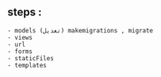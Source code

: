 ## steps : 
    - models (تعديل) makemigrations , migrate
    - views
    - url
    - forms
    - staticFiles
    - templates